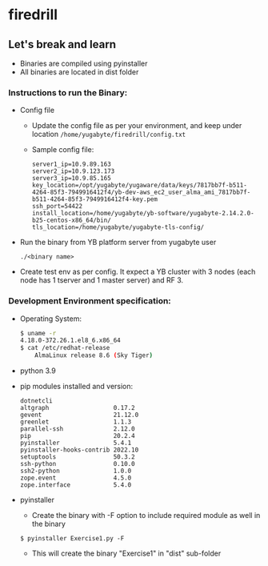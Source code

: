 # firedrill

## Let's break and learn

- Binaries are compiled using pyinstaller
- All binaries are located in dist folder

### Instructions to run the Binary:

- Config file
    - Update the config file as per your environment, and keep under location `/home/yugabyte/firedrill/config.txt`
    - Sample config file:

        ```
        server1_ip=10.9.89.163
        server2_ip=10.9.123.173
        server3_ip=10.9.85.165
        key_location=/opt/yugabyte/yugaware/data/keys/7817bb7f-b511-4264-85f3-7949916412f4/yb-dev-aws_ec2_user_alma_ami_7817bb7f-b511-4264-85f3-7949916412f4-key.pem
        ssh_port=54422
        install_location=/home/yugabyte/yb-software/yugabyte-2.14.2.0-b25-centos-x86_64/bin/
        tls_location=/home/yugabyte/yugabyte-tls-config/
        ```

- Run the binary from YB platform server from yugabyte user
    ```
    ./<binary name>
    ```

- Create test env as per config. It expect a YB cluster with 3 nodes (each node has 1 tserver and 1 master server) and RF 3.

### Development Environment specification:

- Operating System:

    ```bash
    $ uname -r
    4.18.0-372.26.1.el8_6.x86_64
    $ cat /etc/redhat-release
        AlmaLinux release 8.6 (Sky Tiger)
    ```

- python 3.9

- pip modules installed and version:
    ```
    dotnetcli
    altgraph                  0.17.2
    gevent                    21.12.0
    greenlet                  1.1.3
    parallel-ssh              2.12.0
    pip                       20.2.4
    pyinstaller               5.4.1
    pyinstaller-hooks-contrib 2022.10
    setuptools                50.3.2
    ssh-python                0.10.0
    ssh2-python               1.0.0
    zope.event                4.5.0
    zope.interface            5.4.0
    ```


- pyinstaller
    - Create the binary with -F option to include required module as well in the binary

    ```
    $ pyinstaller Exercise1.py -F
    ```
    - This will create the binary "Exercise1" in "dist" sub-folder